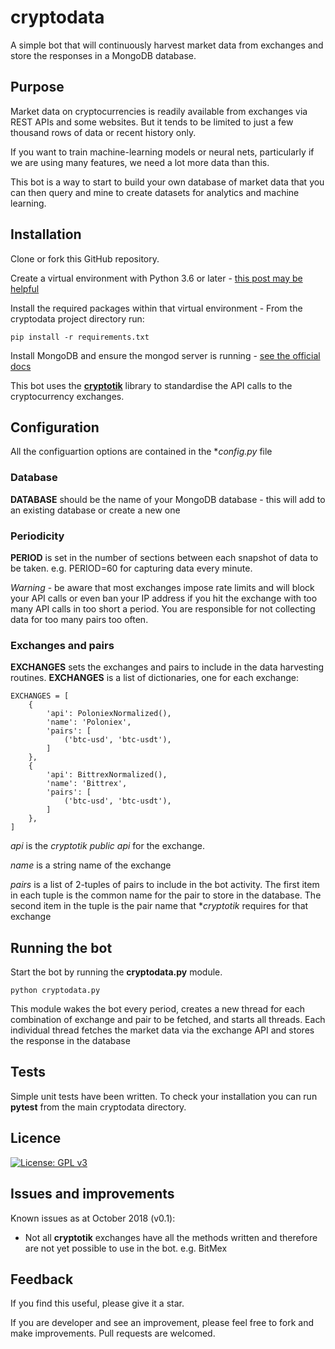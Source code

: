 # cryptodata
A simple bot that will continuously harvest market data from exchanges and store the responses in a MongoDB database.


## Purpose

Market data on cryptocurrencies is readily available from exchanges via
REST APIs and some websites. But it tends to be limited to just a few thousand rows of data
or recent history only. 

If you want to train machine-learning models or neural nets, particularly if we are using 
many features, we need a lot more data than this.  

This bot is a way to start to build your own database of market data that you can then
query and mine to create datasets for analytics and machine learning.


## Installation

Clone or fork this GitHub repository.

Create a virtual environment with Python 3.6 or later - [this post may be helpful](https://medium.com/the-python-corner/using-virtual-environments-with-python-7166d3bfa218) 

Install the required packages within that virtual environment - From the cryptodata project directory run:

    pip install -r requirements.txt
    
Install MongoDB and ensure the mongod server is running - [see the official docs](https://docs.mongodb.com/guides/server/install/)

This bot uses the [**cryptotik**](https://github.com/indiciumfund/cryptotik) library to standardise
the API calls to the cryptocurrency exchanges.


## Configuration

All the configuartion options are contained in the **config.py* file


### Database

**DATABASE** should be the name of your MongoDB database - this will add to an existing database or 
create a new one


### Periodicity

**PERIOD** is set in the number of sections between each snapshot of data to be taken.
e.g. PERIOD=60 for capturing data every minute.

*Warning* - be aware that most exchanges impose rate limits and will block your API calls or even ban your IP 
address if you hit the exchange with too many API calls in too short a period.  You are responsible for not
collecting data for too many pairs too often.


### Exchanges and pairs

**EXCHANGES** sets the exchanges and pairs to include in the data harvesting routines.
**EXCHANGES** is a list of dictionaries, one for each exchange:

    EXCHANGES = [
        {
            'api': PoloniexNormalized(),
            'name': 'Poloniex',
            'pairs': [
                ('btc-usd', 'btc-usdt'),
            ]
        },
        {
            'api': BittrexNormalized(),
            'name': 'Bittrex',
            'pairs': [
                ('btc-usd', 'btc-usdt'),
            ]
        },
    ]
    
*api* is the *cryptotik public api* for the exchange.

*name* is a string name of the exchange

*pairs* is a list of 2-tuples of pairs to include in the bot activity. The first item in 
each tuple is the common name for the pair to store in the database. The second item in the tuple is
the pair name that **cryptotik* requires for that exchange


## Running the bot

Start the bot by running the **cryptodata.py** module.

    python cryptodata.py

This module wakes the bot every period, creates a new thread for each 
combination of exchange and pair to be fetched, and starts all threads. 
Each individual thread fetches the market data via the exchange API and stores the 
response in the database


## Tests

Simple unit tests have been written. To check your installation you can run **pytest** from the 
main cryptodata directory.


## Licence

[![License: GPL v3](https://img.shields.io/badge/License-GPL%20v3-blue.svg)](https://www.gnu.org/licenses/gpl-3.0)


## Issues and improvements

Known issues as at October 2018 (v0.1):

*   Not all **cryptotik** exchanges have all the methods written and therefore are not yet
    possible to use in the bot. e.g. BitMex
    
    
## Feedback

If you find this useful, please give it a star.

If you are developer and see an improvement, please feel free to fork and make improvements. 
Pull requests are welcomed.

